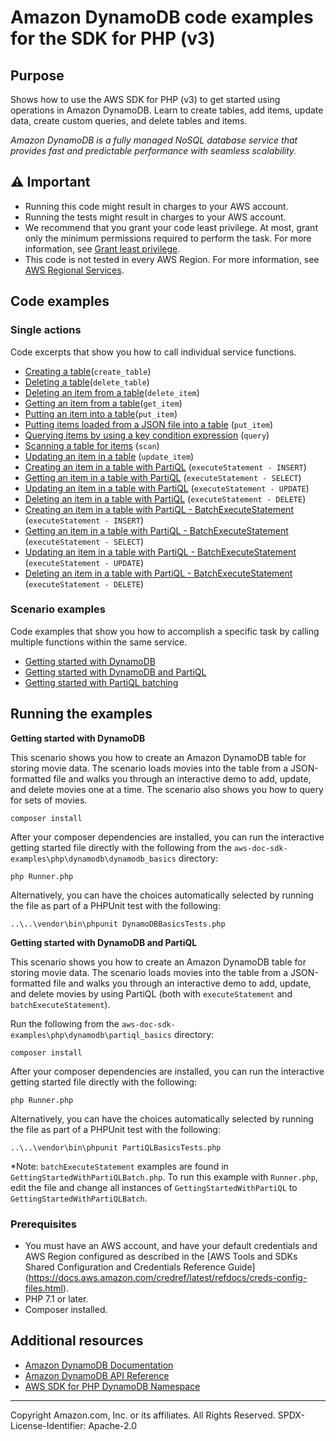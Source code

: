 # Amazon DynamoDB code examples for the SDK for PHP (v3)

## Purpose

Shows how to use the AWS SDK for PHP (v3) to get started using operations in Amazon DynamoDB. Learn to create tables, add
items, update data, create custom queries, and delete tables and items.

*Amazon DynamoDB is a fully managed NoSQL database service that provides fast and predictable performance with seamless
scalability.*

## ⚠️ Important
* Running this code might result in charges to your AWS account.
* Running the tests might result in charges to your AWS account.
* We recommend that you grant your code least privilege. 
At most, grant only the minimum permissions required to perform the task. 
For more information, see 
[Grant least privilege](https://docs.aws.amazon.com/IAM/latest/UserGuide/best-practices.html#grant-least-privilege).
* This code is not tested in every AWS Region. 
For more information, see 
[AWS Regional Services](https://aws.amazon.com/about-aws/global-infrastructure/regional-product-services).

## Code examples

### Single actions

Code excerpts that show you how to call individual service functions.

* [Creating a table](dynamodb_basics/GettingStartedWithDynamoDB.php)(`create_table`)
* [Deleting a table](DynamoDBService.php)(`delete_table`)
* [Deleting an item from a table](dynamodb_basics/GettingStartedWithDynamoDB.php)(`delete_item`)
* [Getting an item from a table](dynamodb_basics/GettingStartedWithDynamoDB.php)(`get_item`)
* [Putting an item into a table](dynamodb_basics/GettingStartedWithDynamoDB.php)(`put_item`)
* [Putting items loaded from a JSON file into a table](dynamodb_basics/GettingStartedWithDynamoDB.php)
  (`put_item`)
* [Querying items by using a key condition expression](dynamodb_basics/GettingStartedWithDynamoDB.php)
  (`query`)
* [Scanning a table for items](dynamodb_basics/GettingStartedWithDynamoDB.php)
  (`scan`)
* [Updating an item in a table](dynamodb_basics/GettingStartedWithDynamoDB.php)
  (`update_item`)
* [Creating an item in a table with PartiQL](partiql_basics/GettingStartedWithPartiQL.php)
  (`executeStatement - INSERT`)
* [Getting an item in a table with PartiQL](partiql_basics/GettingStartedWithPartiQL.php)
  (`executeStatement - SELECT`)
* [Updating an item in a table with PartiQL](partiql_basics/GettingStartedWithPartiQL.php)
  (`executeStatement - UPDATE`)
* [Deleting an item in a table with PartiQL](partiql_basics/GettingStartedWithPartiQL.php)
  (`executeStatement - DELETE`)
* [Creating an item in a table with PartiQL - BatchExecuteStatement](partiql_basics/GettingStartedWithPartiQLBatch.php)
  (`executeStatement - INSERT`)
* [Getting an item in a table with PartiQL - BatchExecuteStatement](partiql_basics/GettingStartedWithPartiQLBatch.php)
  (`executeStatement - SELECT`)
* [Updating an item in a table with PartiQL - BatchExecuteStatement](partiql_basics/GettingStartedWithPartiQLBatch.php)
  (`executeStatement - UPDATE`)
* [Deleting an item in a table with PartiQL - BatchExecuteStatement](partiql_basics/GettingStartedWithPartiQLBatch.php)
  (`executeStatement - DELETE`)

### Scenario examples

Code examples that show you how to accomplish a specific task by calling multiple functions within the same service.

* [Getting started with DynamoDB](dynamodb_basics/GettingStartedWithDynamoDB.php)
* [Getting started with DynamoDB and PartiQL](dynamodb_basics/GettingStartedWithPartiQL.php)
* [Getting started with PartiQL batching](dynamodb_basics/GettingStartedWithPartiQLBatch.php)

## Running the examples
**Getting started with DynamoDB**

This scenario shows you how to create an Amazon DynamoDB table for storing movie data. The scenario loads movies into
the table from a JSON-formatted file and walks you through an interactive demo to add, update, and delete movies one at
a time. The scenario also shows you how to query for sets of movies.

```
composer install
```

After your composer dependencies are installed, you can run the interactive getting started file directly with the
following from the `aws-doc-sdk-examples\php\dynamodb\dynamodb_basics` directory:

```
php Runner.php
```   

Alternatively, you can have the choices automatically selected by running the file as part of a PHPUnit test with the
following:

```
..\..\vendor\bin\phpunit DynamoDBBasicsTests.php
```

**Getting started with DynamoDB and PartiQL**

This scenario shows you how to create an Amazon DynamoDB table for storing movie data. The scenario loads movies into
the table from a JSON-formatted file and walks you through an interactive demo to add, update, and delete movies by 
using PartiQL (both with `executeStatement` and `batchExecuteStatement`).

Run the following from the `aws-doc-sdk-examples\php\dynamodb\partiql_basics` directory:

```
composer install
```

After your composer dependencies are installed, you can run the interactive getting started file directly with the
following:

```
php Runner.php
```   

Alternatively, you can have the choices automatically selected by running the file as part of a PHPUnit test with the
following:

```
..\..\vendor\bin\phpunit PartiQLBasicsTests.php
```

*Note: `batchExecuteStatement` examples are found in `GettingStartedWithPartiQLBatch.php`. To run this example with 
`Runner.php`, edit the file and change all instances of `GettingStartedWithPartiQL` to `GettingStartedWithPartiQLBatch`.

### Prerequisites

- You must have an AWS account, and have your default credentials and AWS Region configured as described in
the [AWS Tools and SDKs Shared Configuration and Credentials Reference Guide]
(https://docs.aws.amazon.com/credref/latest/refdocs/creds-config-files.html).
- PHP 7.1 or later.
- Composer installed.

## Additional resources

- [Amazon DynamoDB Documentation](https://docs.aws.amazon.com/dynamodb)
- [Amazon DynamoDB API Reference](https://docs.aws.amazon.com/amazondynamodb/latest/APIReference/API_Operations_Amazon_DynamoDB.html)
- [AWS SDK for PHP DynamoDB Namespace](https://docs.aws.amazon.com/aws-sdk-php/v3/api/namespace-Aws.DynamoDb.html)

---
Copyright Amazon.com, Inc. or its affiliates. All Rights Reserved.
SPDX-License-Identifier: Apache-2.0
